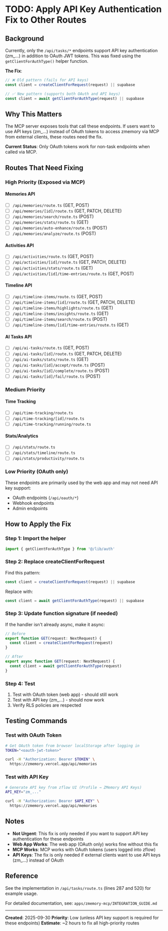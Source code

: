 # TODO: Apply API Key Authentication Fix to Other Routes

## Background

Currently, only the `/api/tasks/*` endpoints support API key authentication (zm_...) in addition to OAuth JWT tokens. This was fixed using the `getClientForAuthType()` helper function.

**The Fix**:
```typescript
// ❌ Old pattern (fails for API keys)
const client = createClientForRequest(request) || supabase

// ✅ New pattern (supports both OAuth and API keys)
const client = await getClientForAuthType(request) || supabase
```

## Why This Matters

The MCP server exposes tools that call these endpoints. If users want to use API keys (zm_...) instead of OAuth tokens to access zmemory via MCP from external clients, these routes need the fix.

**Current Status**: Only OAuth tokens work for non-task endpoints when called via MCP.

## Routes That Need Fixing

### High Priority (Exposed via MCP)

#### Memories API
- [ ] `/api/memories/route.ts` (GET, POST)
- [ ] `/api/memories/[id]/route.ts` (GET, PATCH, DELETE)
- [ ] `/api/memories/search/route.ts` (POST)
- [ ] `/api/memories/stats/route.ts` (GET)
- [ ] `/api/memories/auto-enhance/route.ts` (POST)
- [ ] `/api/memories/analyze/route.ts` (POST)

#### Activities API
- [ ] `/api/activities/route.ts` (GET, POST)
- [ ] `/api/activities/[id]/route.ts` (GET, PATCH, DELETE)
- [ ] `/api/activities/stats/route.ts` (GET)
- [ ] `/api/activities/[id]/time-entries/route.ts` (GET, POST)

#### Timeline API
- [ ] `/api/timeline-items/route.ts` (GET, POST)
- [ ] `/api/timeline-items/[id]/route.ts` (GET, PATCH, DELETE)
- [ ] `/api/timeline-items/highlights/route.ts` (GET)
- [ ] `/api/timeline-items/insights/route.ts` (GET)
- [ ] `/api/timeline-items/search/route.ts` (POST)
- [ ] `/api/timeline-items/[id]/time-entries/route.ts` (GET)

#### AI Tasks API
- [ ] `/api/ai-tasks/route.ts` (GET, POST)
- [ ] `/api/ai-tasks/[id]/route.ts` (GET, PATCH, DELETE)
- [ ] `/api/ai-tasks/stats/route.ts` (GET)
- [ ] `/api/ai-tasks/[id]/accept/route.ts` (POST)
- [ ] `/api/ai-tasks/[id]/complete/route.ts` (POST)
- [ ] `/api/ai-tasks/[id]/fail/route.ts` (POST)

### Medium Priority

#### Time Tracking
- [ ] `/api/time-tracking/route.ts`
- [ ] `/api/time-tracking/[id]/route.ts`
- [ ] `/api/time-tracking/running/route.ts`

#### Stats/Analytics
- [ ] `/api/stats/route.ts`
- [ ] `/api/stats/timeline/route.ts`
- [ ] `/api/stats/productivity/route.ts`

### Low Priority (OAuth only)

These endpoints are primarily used by the web app and may not need API key support:
- OAuth endpoints (`/api/oauth/*`)
- Webhook endpoints
- Admin endpoints

## How to Apply the Fix

### Step 1: Import the helper
```typescript
import { getClientForAuthType } from '@/lib/auth'
```

### Step 2: Replace createClientForRequest
Find this pattern:
```typescript
const client = createClientForRequest(request) || supabase
```

Replace with:
```typescript
const client = await getClientForAuthType(request) || supabase
```

### Step 3: Update function signature (if needed)
If the handler isn't already async, make it async:
```typescript
// Before
export function GET(request: NextRequest) {
  const client = createClientForRequest(request)
}

// After
export async function GET(request: NextRequest) {
  const client = await getClientForAuthType(request)
}
```

### Step 4: Test
1. Test with OAuth token (web app) - should still work
2. Test with API key (zm_...) - should now work
3. Verify RLS policies are respected

## Testing Commands

### Test with OAuth Token
```bash
# Get OAuth token from browser localStorage after logging in
TOKEN="<oauth-jwt-token>"

curl -H "Authorization: Bearer $TOKEN" \
  https://zmemory.vercel.app/api/memories
```

### Test with API Key
```bash
# Generate API key from zflow UI (Profile → ZMemory API Keys)
API_KEY="zm_..."

curl -H "Authorization: Bearer $API_KEY" \
  https://zmemory.vercel.app/api/memories
```

## Notes

- **Not Urgent**: This fix is only needed if you want to support API key authentication for these endpoints
- **Web App Works**: The web app (OAuth only) works fine without this fix
- **MCP Works**: MCP works with OAuth tokens (users logged into zflow)
- **API Keys**: The fix is only needed if external clients want to use API keys (zm_...) instead of OAuth

## Reference

See the implementation in `/api/tasks/route.ts` (lines 287 and 520) for example usage.

For detailed documentation, see: `apps/zmemory-mcp/INTEGRATION_GUIDE.md`

---

**Created**: 2025-09-30
**Priority**: Low (unless API key support is required for these endpoints)
**Estimate**: ~2 hours to fix all high-priority routes
